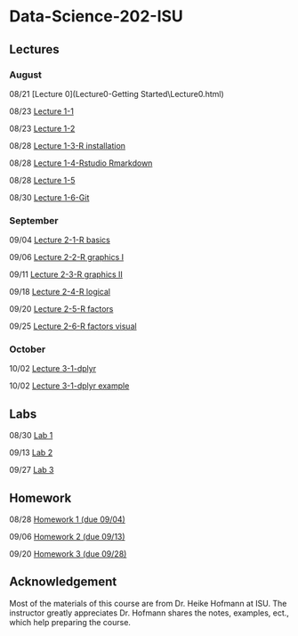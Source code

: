 # Data-Science-202-ISU
<!--- Data Science 202 course at Iowa State University, Fall 2018. --->

## Lectures

### August

08/21 [Lecture 0](Lecture0-Getting Started\Lecture0.html)

08/23 [Lecture 1-1](Lecture1_collaborative-environment\01b_favorite-topics.html)

08/23 [Lecture 1-2](Lecture1_collaborative-environment\01_test-case.html)

08/28 [Lecture 1-3-R installation](Lecture1_collaborative-environment\R-installation.html)

08/28 [Lecture 1-4-Rstudio Rmarkdown](Lecture1_collaborative-environment\03_rmarkdown.html)

08/28 [Lecture 1-5](Lecture1_collaborative-environment\02_test-case-solution.html)

08/30 [Lecture 1-6-Git](Lecture1_collaborative-environment\04_git.html)

### September

09/04 [Lecture 2-1-R basics](Lecture2-R-basics\01_r-basics.html)

09/06 [Lecture 2-2-R graphics I](Lecture2-R-basics\02_r-graphics.html)

09/11 [Lecture 2-3-R graphics II](Lecture2-R-basics\03_r-graphics.html)

09/18 [Lecture 2-4-R logical](Lecture2-R-basics\04_logical.html)

09/20 [Lecture 2-5-R factors](Lecture2-R-basics\05_factors.html)

09/25 [Lecture 2-6-R factors visual](Lecture2-R-basics\06_vis-factor.html)

### October

10/02 [Lecture 3-1-dplyr](03_tidyverse\01_dplyr.html)

10/02 [Lecture 3-1-dplyr example](03_tidyverse\02_dplyr-examples.html)

## Labs

08/30 [Lab 1](Lab\lab01.html)

09/13 [Lab 2](Lab\lab02.html)

09/27 [Lab 3](Lab\lab03.html)

## Homework

08/28 [Homework 1 (due 09/04)](Homework\homework01.html)

09/06 [Homework 2 (due 09/13)](Homework\homework02.html)

09/20 [Homework 3 (due 09/28)](Homework\homework03.html)

## Acknowledgement
Most of the materials of this course are from Dr. Heike Hofmann at ISU. The instructor greatly appreciates Dr. Hofmann shares the notes, examples, ect., which help preparing the course. 
